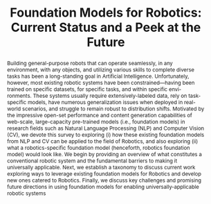 ---
id:             2023-neuralsea
title:          "Foundation Models for Robotics: Current Status and a Peek at the Future"
authors:
    - Me*
    - Yafei*
    - Vidhi*
    - Jay
    - Nikhil
    - Jon
    - Yaqi
    - Seungchan
    - Tianyi
    - Shibo
    - Yu-Quan
    - Zslot
    - Dhruv
    - Xiaolong
    - Chen
    - MJR
    - Katia
    - Basti
    - Fei
    - Yonatan

venue:          In Submission.
year:           "2023-12"
thumbnail:      assets/publications/2023-Survey/scope.png
links:
    # paper:      https://arxiv.org/abs/2304.03384
    paper:      "assets/Survey_.pdf"
    code:       https://github.com/JeffreyYH/foundation-models-robotics-survey
    bibtex:     assets/publications/2023-Survey/ref.txt

layout: project
short_title: Foundation Models for Robotics
abstract: "Building general-purpose robots that can operate seamlessly, in any environment, with any objects, and utilizing various
skills to complete diverse tasks has been a long-standing goal in Artificial Intelligence. Unfortunately, however, most existing
robotic systems have been constrained—having been trained on specific datasets, for specific tasks, and within specific envi-
ronments. These systems usually require extensively-labeled data, rely on task-specific models, have numerous generalization
issues when deployed in real-world scenarios, and struggle to remain robust to distribution shifts. Motivated by the impressive
open-set performance and content generation capabilities of web-scale, large-capacity pre-trained models (i.e., foundation
models) in research fields such as Natural Language Processing (NLP) and Computer Vision (CV), we devote this survey to
exploring (i) how these existing foundation models from NLP and CV can be applied to the field of Robotics, and also exploring
(ii) what a robotics-specific foundation model (henceforth, robotics foundation model) would look like. We begin by providing
an overview of what constitutes a conventional robotic system and the fundamental barriers to making it universally applicable.
Next, we establish a taxonomy to discuss current work exploring ways to leverage existing foundation models for Robotics and
develop new ones catered to Robotics. Finally, we discuss key challenges and promising future directions in using foundation
models for enabling universally-applicable robotic systems"
---